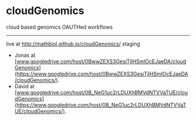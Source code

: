 # cloudGenomics
cloud based genomics OAUTHed  workflows
___
live at http://mathbiol.github.io/cloudGenomics/
staging 

* Jonas at [www.googledrive.com/host/0BwwZEXS3GesiTjlHSmlOcEJaeDA/cloudGenomics](https://www.googledrive.com/host/0BwwZEXS3GesiTjlHSmlOcEJaeDA/cloudGenomics/).
* David at [www.googledrive.com/host/0B_NeG1uc2rLDUXhBMVdNTVVaTUE/cloudGenomics](https://www.googledrive.com/host/0B_NeG1uc2rLDUXhBMVdNTVVaTUE/cloudGenomics/).
